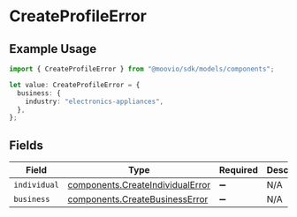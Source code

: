 # CreateProfileError

## Example Usage

```typescript
import { CreateProfileError } from "@moovio/sdk/models/components";

let value: CreateProfileError = {
  business: {
    industry: "electronics-appliances",
  },
};
```

## Fields

| Field                                                                                | Type                                                                                 | Required                                                                             | Description                                                                          |
| ------------------------------------------------------------------------------------ | ------------------------------------------------------------------------------------ | ------------------------------------------------------------------------------------ | ------------------------------------------------------------------------------------ |
| `individual`                                                                         | [components.CreateIndividualError](../../models/components/createindividualerror.md) | :heavy_minus_sign:                                                                   | N/A                                                                                  |
| `business`                                                                           | [components.CreateBusinessError](../../models/components/createbusinesserror.md)     | :heavy_minus_sign:                                                                   | N/A                                                                                  |